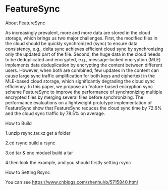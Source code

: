 # FeatureSync
About FeatureSync

As increasingly prevalent, more and more data are stored in the cloud storage, which brings us two major challenges. First, the modified files in the cloud should be quickly synchronized (sync) to ensure data consistency, e.g., delta sync achieves efficient cloud sync by synchronizing only the updated part of the file. Second, the huge data in the cloud needs to be deduplicated and encrypted, e.g., message-locked encryption (MLE) implements data deduplication by encrypting the content between different users. However, when both are combined, few updates in the content can cause large sync traffic amplification for both keys and ciphertext in the MLE-based cloud storage, which significantly degrading the cloud sync efficiency. In this paper, we propose an feature-based encryption sync scheme FeatureSync to improve the performance of synchronizing multiple encrypted files by merging several files before synchronizing. The performance evaluations on a lightweight prototype implementation of FeatureSync show that FeatureSync reduces the cloud sync time by 72.6% and the cloud sync traffic by 78.5% on average.

How to Build

1.unzip rsync.tar.xz get a folder

2.cd rsync build a rsync

3.cd tar & enc moduel build a tar

4.then look the example, and you should firstly setting rsync

How to Setting Rsync

You can see https://www.cnblogs.com/zhenhui/p/5715840.html
